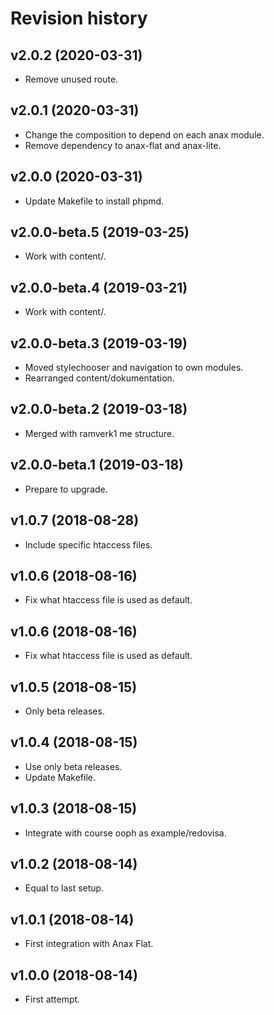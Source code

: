 Revision history
=================================



v2.0.2 (2020-03-31)
---------------------------------

* Remove unused route.



v2.0.1 (2020-03-31)
---------------------------------

* Change the composition to depend on each anax module.
* Remove dependency to anax-flat and anax-lite.



v2.0.0 (2020-03-31)
---------------------------------

* Update Makefile to install phpmd.



v2.0.0-beta.5 (2019-03-25)
---------------------------------

* Work with content/.



v2.0.0-beta.4 (2019-03-21)
---------------------------------

* Work with content/.



v2.0.0-beta.3 (2019-03-19)
---------------------------------

* Moved stylechooser and navigation to own modules.
* Rearranged content/dokumentation.



v2.0.0-beta.2 (2019-03-18)
---------------------------------

* Merged with ramverk1 me structure.



v2.0.0-beta.1 (2019-03-18)
---------------------------------

* Prepare to upgrade.



v1.0.7 (2018-08-28)
---------------------------------

* Include specific htaccess files.



v1.0.6 (2018-08-16)
---------------------------------

* Fix what htaccess file is used as default.



v1.0.6 (2018-08-16)
---------------------------------

* Fix what htaccess file is used as default.



v1.0.5 (2018-08-15)
---------------------------------

* Only beta releases.



v1.0.4 (2018-08-15)
---------------------------------

* Use only beta releases.
* Update Makefile.



v1.0.3 (2018-08-15)
---------------------------------

* Integrate with course ooph as example/redovisa.



v1.0.2 (2018-08-14)
---------------------------------

* Equal to last setup.



v1.0.1 (2018-08-14)
---------------------------------

* First integration with Anax Flat.



v1.0.0 (2018-08-14)
---------------------------------

* First attempt.
